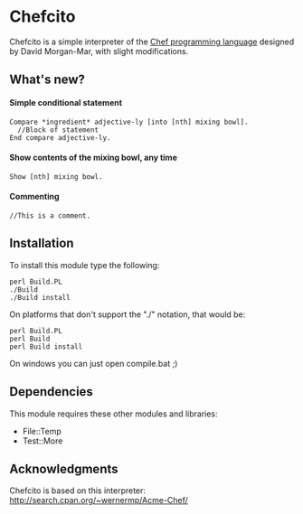 Chefcito
==========
Chefcito is a simple
interpreter of the [Chef programming language](http://www.dangermouse.net/esoteric/chef.html) designed by
David Morgan-Mar, with slight modifications.

What's new?
------------

#### Simple conditional statement
    Compare *ingredient* adjective-ly [into [nth] mixing bowl].
      //Block of statement
    End compare adjective-ly.

#### Show contents of the mixing bowl, any time
    Show [nth] mixing bowl.

#### Commenting
    //This is a comment.

Installation
------------
To install this module type the following:

    perl Build.PL
    ./Build
    ./Build install

On platforms that don't support the "./" notation, that would be:

    perl Build.PL
    perl Build
    perl Build install

On windows you can just open compile.bat ;)

Dependencies
------------
This module requires these other modules and libraries:

* File::Temp
* Test::More

Acknowledgments
------------
Chefcito is based on this interpreter: http://search.cpan.org/~wernermp/Acme-Chef/
